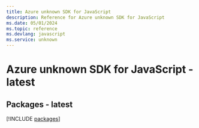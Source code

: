 ```yaml
---
title: Azure unknown SDK for JavaScript
description: Reference for Azure unknown SDK for JavaScript
ms.date: 05/01/2024
ms.topic: reference
ms.devlang: javascript
ms.service: unknown
---
```

# Azure unknown SDK for JavaScript - latest
## Packages - latest
[!INCLUDE [packages](unknown-index.md)]